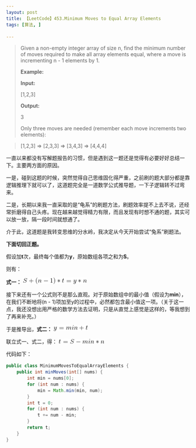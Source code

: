 ```yaml
---
layout: post
title: 【LeetCode】453.Minimum Moves to Equal Array Elements
tags: [算法, ]

---
```


> Given a non-empty integer array of size n, find the minimum number of moves required to make all array elements equal, where a move is incrementing n - 1 elements by 1.
> 
> **Example:**
> 
> **Input:**
> 
> [1,2,3]
> 
> 
> **Output:**
> 
> 3
>
> 
> Only three moves are needed (remember each move increments two elements):

> [1,2,3]  =>  [2,3,3]  =>  [3,4,3]  =>  [4,4,4]

一直以来都没有写解题报告的习惯，但是遇到这一题还是觉得有必要好好总结一下。主要两方面的原因。

一是，碰到这题的时候，突然觉得自己思维固化得严重，之前刷的题大部分都是靠逻辑推理下就可以了，这道题完全是一道数学公式推导题，一下子逻辑转不过弯来。

二是，长期以来我一直采取的是“龟系”的刷题方法，刷题效率提不上去不说，还经常折磨得自己头疼。现在越来越觉得精力有限，而且发现有时想不通的题，其实可以放一放，隔一段时间就想通了。

介于此，这道题是我转变思维的分水岭，我决定从今天开始尝试“兔系”刷题法。

**下面切回正题。**

假设加**t**次，最终每个值都为**y**，原始数组各项之和为**S**。

则有：

**式一：**
<img src="https://github.com/sofkyle/sofkyle.github.io/blob/master/_posts/image/algorithm/公式一.png?raw=true" />

接下来还有一个公式则不是那么直观。对于原始数组中的最小值（假设为**min**），在我们不断地将(n - 1)项加至y的过程中，必然都包含最小值这一项。（关于这一点，我还没想出用严格的数学方法去证明，只是从直觉上感觉是这样的，等我想到了再来补充。）

于是推导出，**式二：**
<img src="https://github.com/sofkyle/sofkyle.github.io/blob/master/_posts/image/algorithm/公式二.png?raw=true" />

联立式一、式二，得：
<img src="https://github.com/sofkyle/sofkyle.github.io/blob/master/_posts/image/algorithm/联立式.png?raw=true" />

代码如下：
``` java
public class MinimumMovesToEqualArrayElements {
    public int minMoves(int[] nums) {
        int min = nums[0];
        for (int num : nums) {
            min = Math.min(min, num);
        }
        int t = 0;
        for (int num : nums) {
            t += num - min;
        }
        return t;
    }
}
```